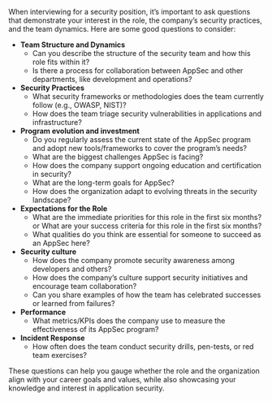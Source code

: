 When interviewing for a security position, it’s important to ask questions that demonstrate your interest in the role, the company’s security practices, and the team dynamics. Here are some good questions to consider:

* **Team Structure and Dynamics**
    * Can you describe the structure of the security team and how this role fits within it?
    * Is there a process for collaboration between AppSec and other departments, like development and operations?
* **Security Practices**
    * What security frameworks or methodologies does the team currently follow (e.g., OWASP, NIST)?
    * How does the team triage security vulnerabilities in applications and infrastructure?
* **Program evolution and investment**
    * Do you regularly assess the current state of the AppSec program and adopt new tools/frameworks to cover the program’s needs?
    * What are the biggest challenges AppSec is facing?
    * How does the company support ongoing education and certification in security?
    * What are the long-term goals for AppSec?
    * How does the organization adapt to evolving threats in the security landscape?
* **Expectations for the Role**
    * What are the immediate priorities for this role in the first six months? or What are your success criteria for this role in the first six months?
    * What qualities do you think are essential for someone to succeed as an AppSec here?
* **Security culture**
    * How does the company promote security awareness among developers and others?
    * How does the company’s culture support security initiatives and encourage team collaboration?
    * Can you share examples of how the team has celebrated successes or learned from failures?
* **Performance**
    * What metrics/KPIs does the company use to measure the effectiveness of its AppSec program?
* **Incident Response**
    * How often does the team conduct security drills, pen-tests, or red team exercises?

These questions can help you gauge whether the role and the organization align with your career goals and values, while also showcasing your knowledge and interest in application security.


